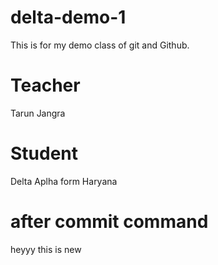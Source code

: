 # delta-demo-1
This is for my demo class of git and Github.

# Teacher 
Tarun Jangra

# Student
Delta Aplha form Haryana

# after commit command
heyyy this is new 